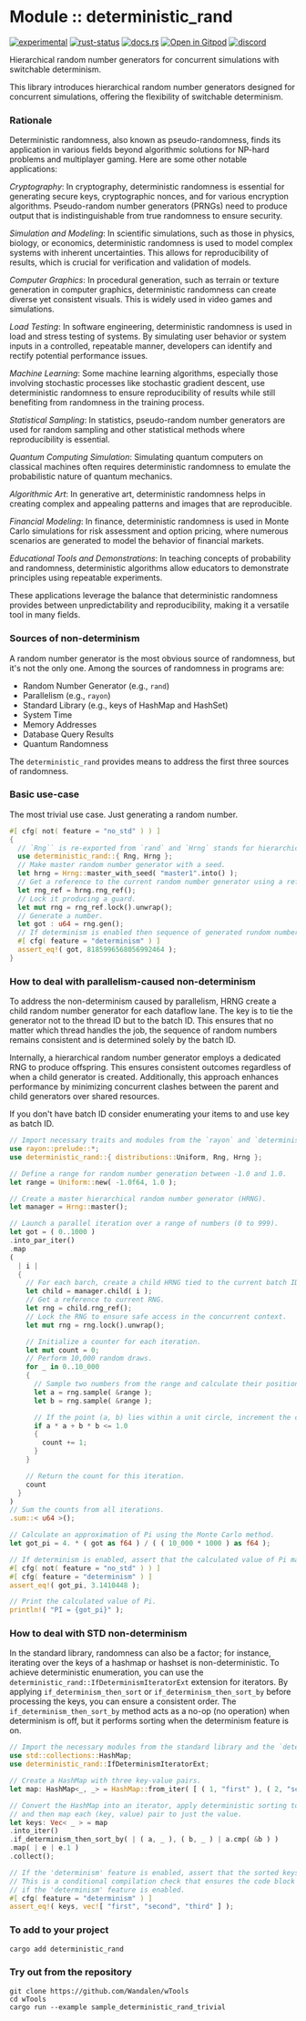 # Module :: deterministic_rand

<!-- {{# generate.module_header{} #}} -->
<!--{ generate.module_header.start() }-->
 [![experimental](https://raster.shields.io/static/v1?label=&message=experimental&color=orange)](https://github.com/emersion/stability-badges#experimental) [![rust-status](https://github.com/Wandalen/wTools/actions/workflows/module_deterministic_rand_push.yml/badge.svg)](https://github.com/Wandalen/wTools/actions/workflows/module_deterministic_rand_push.yml) [![docs.rs](https://img.shields.io/docsrs/deterministic_rand?color=e3e8f0&logo=docs.rs)](https://docs.rs/deterministic_rand) [![Open in Gitpod](https://raster.shields.io/static/v1?label=try&message=online&color=eee&logo=gitpod&logoColor=eee)](https://gitpod.io/#RUN_PATH=.,SAMPLE_FILE=module/move/deterministic_rand/examples/deterministic_rand_trivial.rs,RUN_POSTFIX=--example%20/home/sakapoi/Документи/wTools_fork/module/move/deterministic_rand/examples/deterministic_rand_trivial/https://github.com/Wandalen/wTools) [![discord](https://img.shields.io/discord/872391416519737405?color=eee&logo=discord&logoColor=eee&label=ask)](https://discord.gg/m3YfbXpUUY)
<!--{ generate.module_header.end }-->

Hierarchical random number generators for concurrent simulations with switchable determinism.

This library introduces hierarchical random number generators designed for concurrent simulations, offering the flexibility of switchable determinism.

### Rationale

Deterministic randomness, also known as pseudo-randomness, finds its application in various fields beyond algorithmic solutions for NP-hard problems and multiplayer gaming. Here are some other notable applications:

*Cryptography*: In cryptography, deterministic randomness is essential for generating secure keys, cryptographic nonces, and for various encryption algorithms. Pseudo-random number generators (PRNGs) need to produce output that is indistinguishable from true randomness to ensure security.

*Simulation and Modeling*: In scientific simulations, such as those in physics, biology, or economics, deterministic randomness is used to model complex systems with inherent uncertainties. This allows for reproducibility of results, which is crucial for verification and validation of models.

*Computer Graphics*: In procedural generation, such as terrain or texture generation in computer graphics, deterministic randomness can create diverse yet consistent visuals. This is widely used in video games and simulations.

*Load Testing*: In software engineering, deterministic randomness is used in load and stress testing of systems. By simulating user behavior or system inputs in a controlled, repeatable manner, developers can identify and rectify potential performance issues.

*Machine Learning*: Some machine learning algorithms, especially those involving stochastic processes like stochastic gradient descent, use deterministic randomness to ensure reproducibility of results while still benefiting from randomness in the training process.

*Statistical Sampling*: In statistics, pseudo-random number generators are used for random sampling and other statistical methods where reproducibility is essential.

*Quantum Computing Simulation*: Simulating quantum computers on classical machines often requires deterministic randomness to emulate the probabilistic nature of quantum mechanics.

*Algorithmic Art*: In generative art, deterministic randomness helps in creating complex and appealing patterns and images that are reproducible.

*Financial Modeling*: In finance, deterministic randomness is used in Monte Carlo simulations for risk assessment and option pricing, where numerous scenarios are generated to model the behavior of financial markets.

*Educational Tools and Demonstrations*: In teaching concepts of probability and randomness, deterministic algorithms allow educators to demonstrate principles using repeatable experiments.

These applications leverage the balance that deterministic randomness provides between unpredictability and reproducibility, making it a versatile tool in many fields.

### Sources of non-determinism

A random number generator is the most obvious source of randomness, but it's not the only one. Among the sources of randomness in programs are:

- Random Number Generator (e.g., `rand`)
- Parallelism (e.g., `rayon`)
- Standard Library (e.g., keys of HashMap and HashSet)
- System Time
- Memory Addresses
- Database Query Results
- Quantum Randomness

The `deterministic_rand` provides means to address the first three sources of randomness.

### Basic use-case

The most trivial use case. Just generating a random number.

```rust
#[ cfg( not( feature = "no_std" ) ) ]
{
  // `Rng`` is re-exported from `rand` and `Hrng` stands for hierarchical random number generators.
  use deterministic_rand::{ Rng, Hrng };
  // Make master random number generator with a seed.
  let hrng = Hrng::master_with_seed( "master1".into() );
  // Get a reference to the current random number generator using a reference counter and mutex.
  let rng_ref = hrng.rng_ref();
  // Lock it producing a guard.
  let mut rng = rng_ref.lock().unwrap();
  // Generate a number.
  let got : u64 = rng.gen();
  // If determinism is enabled then sequence of generated rundom numbers will be the same.
  #[ cfg( feature = "determinism" ) ]
  assert_eq!( got, 8185996568056992464 );
}
```

### How to deal with parallelism-caused non-determinism

To address the non-determinism caused by parallelism, HRNG create a child random number generator for each dataflow lane. The key is to tie the generator not to the thread ID but to the batch ID. This ensures that no matter which thread handles the job, the sequence of random numbers remains consistent and is determined solely by the batch ID.

Internally, a hierarchical random number generator employs a dedicated RNG to produce offspring. This ensures consistent outcomes regardless of when a child generator is created. Additionally, this approach enhances performance by minimizing concurrent clashes between the parent and child generators over shared resources.

If you don't have batch ID consider enumerating your items to and use key as batch ID.

```rust
// Import necessary traits and modules from the `rayon` and `deterministic_rand` crates.
use rayon::prelude::*;
use deterministic_rand::{ distributions::Uniform, Rng, Hrng };

// Define a range for random number generation between -1.0 and 1.0.
let range = Uniform::new( -1.0f64, 1.0 );

// Create a master hierarchical random number generator (HRNG).
let manager = Hrng::master();

// Launch a parallel iteration over a range of numbers (0 to 999).
let got = ( 0..1000 )
.into_par_iter()
.map
(
  | i |
  {
    // For each barch, create a child HRNG tied to the current batch ID.
    let child = manager.child( i );
    // Get a reference to current RNG.
    let rng = child.rng_ref();
    // Lock the RNG to ensure safe access in the concurrent context.
    let mut rng = rng.lock().unwrap();

    // Initialize a counter for each iteration.
    let mut count = 0;
    // Perform 10,000 random draws.
    for _ in 0..10_000
    {
      // Sample two numbers from the range and calculate their positions.
      let a = rng.sample( &range );
      let b = rng.sample( &range );

      // If the point (a, b) lies within a unit circle, increment the count.
      if a * a + b * b <= 1.0
      {
        count += 1;
      }
    }

    // Return the count for this iteration.
    count
  }
)
// Sum the counts from all iterations.
.sum::< u64 >();

// Calculate an approximation of Pi using the Monte Carlo method.
let got_pi = 4. * ( got as f64 ) / ( ( 10_000 * 1000 ) as f64 );

// If determinism is enabled, assert that the calculated value of Pi matches the expected result.
#[ cfg( not( feature = "no_std" ) ) ]
#[ cfg( feature = "determinism" ) ]
assert_eq!( got_pi, 3.1410448 );

// Print the calculated value of Pi.
println!( "PI = {got_pi}" );
```

### How to deal with STD non-determinism

In the standard library, randomness can also be a factor; for instance, iterating over the keys of a hashmap or hashset is non-deterministic. To achieve deterministic enumeration, you can use the `deterministic_rand::IfDeterminismIteratorExt` extension for iterators. By applying `if_determinism_then_sort` or `if_determinism_then_sort_by` before processing the keys, you can ensure a consistent order. The `if_determinism_then_sort_by` method acts as a no-op (no operation) when determinism is off, but it performs sorting when the determinism feature is on.

```rust
// Import the necessary modules from the standard library and the `deterministic_rand` crate.
use std::collections::HashMap;
use deterministic_rand::IfDeterminismIteratorExt;

// Create a HashMap with three key-value pairs.
let map: HashMap<_, _> = HashMap::from_iter( [ ( 1, "first" ), ( 2, "second" ), ( 3, "third" ) ] );

// Convert the HashMap into an iterator, apply deterministic sorting to the keys,
// and then map each (key, value) pair to just the value.
let keys: Vec< _ > = map
.into_iter()
.if_determinism_then_sort_by( | ( a, _ ), ( b, _ ) | a.cmp( &b ) )
.map( | e | e.1 )
.collect();

// If the 'determinism' feature is enabled, assert that the sorted keys match the expected order.
// This is a conditional compilation check that ensures the code block is compiled and run only
// if the 'determinism' feature is enabled.
#[ cfg( feature = "determinism" ) ]
assert_eq!( keys, vec![ "first", "second", "third" ] );
```

### To add to your project

```bash
cargo add deterministic_rand
```

### Try out from the repository

``` shell test
git clone https://github.com/Wandalen/wTools
cd wTools
cargo run --example sample_deterministic_rand_trivial
```
